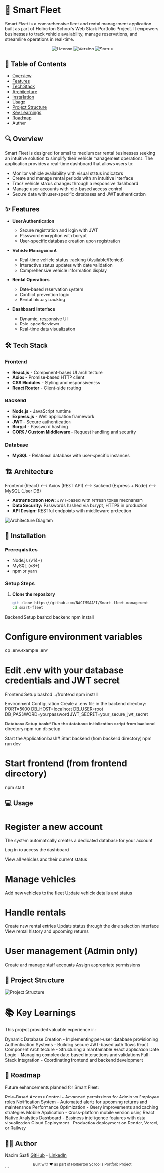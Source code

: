 # 🚗 Smart Fleet

Smart Fleet is a comprehensive fleet and rental management application built as part of Holberton School's Web Stack Portfolio Project. It empowers businesses to track vehicle availability, manage reservations, and streamline operations in real-time.

<div align="center">
  
![License](https://img.shields.io/badge/license-MIT-blue)
![Version](https://img.shields.io/badge/version-1.0.0-green)
![Status](https://img.shields.io/badge/status-active-brightgreen)

</div>

## 📌 Table of Contents

- [Overview](#-overview)
- [Features](#-features)
- [Tech Stack](#-tech-stack)
- [Architecture](#-architecture)
- [Installation](#-installation)
- [Usage](#-usage)
- [Project Structure](#-project-structure)
- [Key Learnings](#-key-learnings)
- [Roadmap](#-roadmap)
- [Author](#-author)

## 🔍 Overview

Smart Fleet is designed for small to medium car rental businesses seeking an intuitive solution to simplify their vehicle management operations. The application provides a real-time dashboard that allows users to:

- Monitor vehicle availability with visual status indicators
- Create and manage rental periods with an intuitive interface
- Track vehicle status changes through a responsive dashboard
- Manage user accounts with role-based access control
- Secure data with user-specific databases and JWT authentication

## ✨ Features

- **User Authentication**
  - Secure registration and login with JWT
  - Password encryption with bcrypt
  - User-specific database creation upon registration

- **Vehicle Management**
  - Real-time vehicle status tracking (Available/Rented)
  - Interactive status updates with date validation
  - Comprehensive vehicle information display

- **Rental Operations**
  - Date-based reservation system
  - Conflict prevention logic
  - Rental history tracking

- **Dashboard Interface**
  - Dynamic, responsive UI
  - Role-specific views
  - Real-time data visualization

## 🛠️ Tech Stack

### Frontend
- **React.js** - Component-based UI architecture
- **Axios** - Promise-based HTTP client
- **CSS Modules** - Styling and responsiveness
- **React Router** - Client-side routing

### Backend
- **Node.js** - JavaScript runtime
- **Express.js** - Web application framework
- **JWT** - Secure authentication
- **Bcrypt** - Password hashing
- **CORS / Custom Middleware** - Request handling and security

### Database
- **MySQL** - Relational database with user-specific instances

## 🏗️ Architecture
Frontend (React) ⟷ Axios (REST API) ⟷ Backend (Express + Node) ⟷ MySQL (User DB)

- **Authentication Flow:** JWT-based with refresh token mechanism
- **Data Security:** Passwords hashed via bcrypt, HTTPS in production
- **API Design:** RESTful endpoints with middleware protection

![Architecture Diagram](./assets/architecture.png)

## 🚀 Installation

### Prerequisites
- Node.js (v14+)
- MySQL (v8+)
- npm or yarn

### Setup Steps

1. **Clone the repository**
   ```bash
   git clone https://github.com/NACIMSAAFI/Smart-fleet-management
   cd smart-fleet

Backend Setup
bashcd backend
npm install

# Configure environment variables
cp .env.example .env
# Edit .env with your database credentials and JWT secret

Frontend Setup
bashcd ../frontend
npm install

Environment Configuration
Create a .env file in the backend directory:
PORT=5000
DB_HOST=localhost
DB_USER=root
DB_PASSWORD=yourpassword
JWT_SECRET=your_secure_jwt_secret

Database Setup
bash# Run the database initialization script from backend directory
npm run db:setup

Start the Application
bash# Start backend (from backend directory)
npm run dev

# Start frontend (from frontend directory)
npm start


## 💻 Usage

# Register a new account

The system automatically creates a dedicated database for your account


Log in to access the dashboard

View all vehicles and their current status


# Manage vehicles

Add new vehicles to the fleet
Update vehicle details and status


# Handle rentals

Create new rental entries
Update status through the date selection interface
View rental history and upcoming returns


# User management (Admin only)

Create and manage staff accounts
Assign appropriate permissions



## 📁 Project Structure

![Project Structure](./assets/structure.png)

# 📚 Key Learnings
This project provided valuable experience in:

Dynamic Database Creation - Implementing per-user database provisioning
Authentication Systems - Building secure JWT-based auth flows
React Component Architecture - Structuring a maintainable React application
Date Logic - Managing complex date-based interactions and validations
Full-Stack Integration - Coordinating frontend and backend development

## 🔮 Roadmap
Future enhancements planned for Smart Fleet:

Role-Based Access Control - Advanced permissions for Admin vs Employee roles
Notification System - Automated alerts for upcoming returns and maintenance
Performance Optimization - Query improvements and caching strategies
Mobile Application - Cross-platform mobile version using React Native
Analytics Dashboard - Business intelligence features with data visualization
Cloud Deployment - Production deployment on Render, Vercel, or Railway

## 👨‍💻 Author
Nacim Saafi
[GitHub](https://github.com/nacimsaafi) • [LinkedIn](https://www.linkedin.com/in/nacim-saâfi/)

<div align="center">
  <sub>Built with ❤️ as part of Holberton School's Portfolio Project</sub>
</div>
```